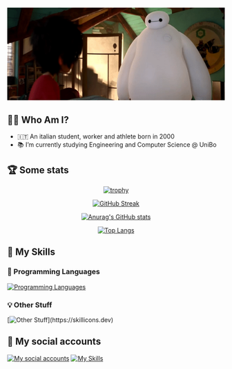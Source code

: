 <p align="center">
  <img alt="Welcome" src="./res/baymax.gif"/>
</p>

## 👨‍💻 Who Am I?
- 🇮🇹 An italian student, worker and athlete born in 2000
- 📚 I’m currently studying Engineering and Computer Science @ UniBo

## 🏆 Some stats
<div align="center">
  
  [![trophy](https://github-profile-trophy.vercel.app/?username=andreazammarchi3&theme=dracula&row=1)](https://github.com/ryo-ma/github-profile-trophy)

  [![GitHub Streak](https://github-readme-streak-stats.herokuapp.com/?user=andreazammarchi3&theme=dark&date_format=[Y.]n.j)](https://git.io/streak-stats)

  [![Anurag's GitHub stats](https://github-readme-stats.vercel.app/api?username=andreazammarchi3&theme=dracula&bg_color=45,0F2027,203A43,2C5364)](https://github.com/anuraghazra/github-readme-stats)

  [![Top Langs](https://github-readme-stats.vercel.app/api/top-langs/?username=andreazammarchi3&langs_count=30&theme=dracula&bg_color=135,0F2027,203A43,2C5364&layout=compact)](https://github.com/anuraghazra/github-readme-stats)


</div>

## 🔧 My Skills
### 📝 Programming Languages
[![Programming Languages](https://skillicons.dev/icons?i=bash,c,cs,css,html,js,php,md,matlab,java,scala,py,swift)](https://skillicons.dev)
  
### 💡 Other Stuff
[![Other Stuff](https://skillicons.dev/icons?i=androidstudio,angular,arduino,autocad,aws,azure,bootstrap,discord,docker,dotnet,eclipse,express,figma,git,github,githubactions,gitlab,gradle,idea,latex,linux,mongodb,mysql,nodejs,ps,postman,powershell,pytorch,raspberrypi,reactivex,tensorflow,unity,visualstudio,vscode,vue,)](https://skillicons.dev)

## 📲 My social accounts
[![My social accounts](https://skillicons.dev/icons?i=instagram)](https://www.instagram.com/andrea_zammarchi_/) [![My Skills](https://skillicons.dev/icons?i=linkedin)](https://www.linkedin.com/in/andrea-zammarchi-704b56220/)
<!--[![My Skills](https://skillicons.dev/icons?i=facebook)](https://www.facebook.com/andrea.zammarchi.39/)-->
